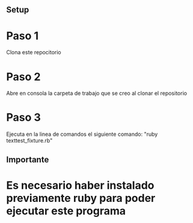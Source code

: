 ## Setup

# Paso 1
Clona este repocitorio

# Paso 2
Abre en consola la carpeta de trabajo que se creo al clonar el repositorio

# Paso 3
Ejecuta en la linea de comandos el siguiente comando: "ruby texttest_fixture.rb"


## Importante

# Es necesario haber instalado previamente ruby para poder ejecutar este programa